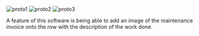 ![proto1](https://user-images.githubusercontent.com/111391461/193393607-ae4a41d3-2f1b-43d4-a267-d6adec47753d.png)
![proto2](https://user-images.githubusercontent.com/111391461/193393611-8f3c0420-9481-4632-bf2c-32490471e7cb.png)
![proto3](https://user-images.githubusercontent.com/111391461/193393613-0177c849-33bb-4049-8278-03c006f3613b.png)

A feature of this software is being able to add an image of the maintenance invoice onto the row with the description of the work done.
